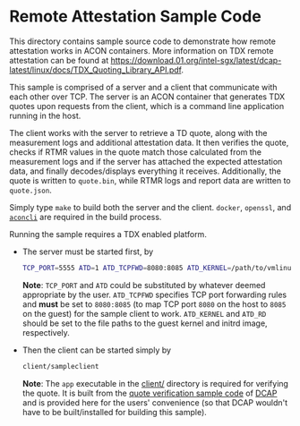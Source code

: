 # Remote Attestation Sample Code

This directory contains sample source code to demonstrate how remote attestation works in ACON containers. More information on TDX remote attestation can be found at https://download.01.org/intel-sgx/latest/dcap-latest/linux/docs/TDX_Quoting_Library_API.pdf.

This sample is comprised of a server and a client that communicate with each other over TCP. The server is an ACON container that generates TDX quotes upon requests from the client, which is a command line application running in the host.

The client works with the server to retrieve a TD quote, along with the measurement logs and additional attestation data. It then verifies the quote, checks if RTMR values in the quote match those calculated from the measurement logs and if the server has attached the expected attestation data, and finally decodes/displays everything it receives. Additionally, the quote is written to `quote.bin`, while RTMR logs and report data are written to `quote.json`.

Simply type `make` to build both the server and the client. `docker`, `openssl`, and [`aconcli`](../../doc/GettingStarted.md#building-aconcli) are required in the build process.

Running the sample requires a TDX enabled platform.

- The server must be started first, by

  ```sh
  TCP_PORT=5555 ATD=1 ATD_TCPFWD=8080:8085 ATD_KERNEL=/path/to/vmlinuz ATD_RD=/path/to/initrd.img aconcli run -ni -c:$TCP_PORT server.json
  ```

  **Note**: `TCP_PORT` and `ATD` could be substituted by whatever deemed appropriate by the user. `ATD_TCPFWD` specifies TCP port forwarding rules and **must** be set to `8080:8085` (to map TCP port `8080` on the host to `8085` on the guest) for the sample client to work. `ATD_KERNEL` and `ATD_RD` should be set to the file paths to the guest kernel and initrd image, respectively.

- Then the client can be started simply by

  ```sh
  client/sampleclient
  ```

  **Note**: The `app` executable in the [client/](client/) directory is required for verifying the quote. It is built from the [quote verification sample code](https://github.com/intel-innersource/frameworks.security.confidential-computing.tee.dcap-trunk/tree/master/dcap_source/SampleCode/QuoteVerificationSample) of  [DCAP](https://github.com/intel-innersource/frameworks.security.confidential-computing.tee.dcap-trunk) and is provided here for the users' convenience (so that DCAP wouldn't have to be built/installed for building this sample).